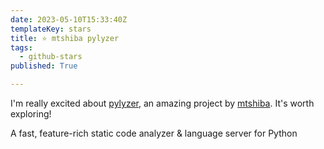 ```yaml
---
date: 2023-05-10T15:33:40Z
templateKey: stars
title: ⭐ mtshiba pylyzer
tags:
  - github-stars
published: True

---
```


I'm really excited about [pylyzer](https://github.com/mtshiba/pylyzer), an amazing project by [mtshiba](https://github.com/mtshiba). It's worth exploring!

A fast, feature-rich static code analyzer & language server for Python
